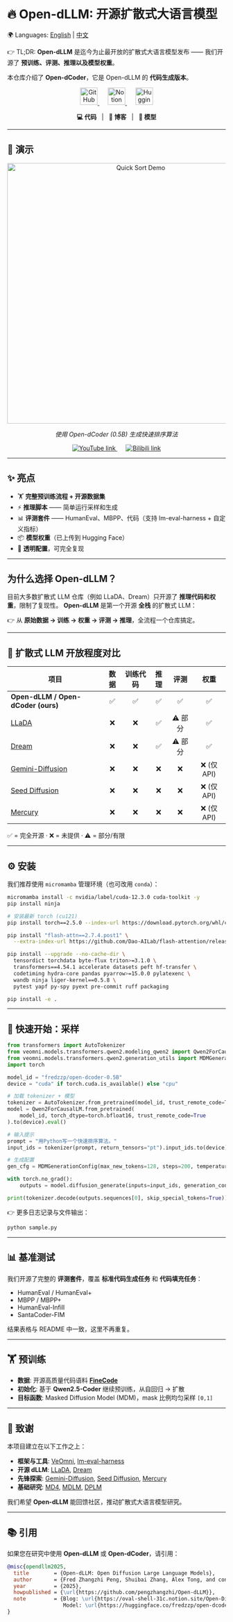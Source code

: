 # 🔥 Open-dLLM: 开源扩散式大语言模型


🌍 Languages: [English](README.md) | [中文](README_cn.md)

👉 TL;DR: **Open-dLLM** 是迄今为止最开放的扩散式大语言模型发布 —— 我们开源了 **预训练、评测、推理以及模型权重**。

本仓库介绍了 **Open-dCoder**，它是 Open-dLLM 的 **代码生成版本**。

<p align="center">
  <a href="https://github.com/pengzhangzhi/Open-dLLM">
    <img src="https://cdn.jsdelivr.net/gh/devicons/devicon/icons/github/github-original.svg" width="40" alt="GitHub"/>
  </a>
  &nbsp;&nbsp;&nbsp;&nbsp;
  <a href="https://oval-shell-31c.notion.site/Open-Diffusion-Large-Language-Model-25e03bf6136480b7a4ebe3d53be9f68a?pvs=74">
    <img src="https://upload.wikimedia.org/wikipedia/commons/e/e9/Notion-logo.svg" width="40" alt="Notion"/>
  </a>
  &nbsp;&nbsp;&nbsp;&nbsp;
  <a href="https://huggingface.co/fredzzp/open-dcoder-0.5B">
    <img src="https://huggingface.co/front/assets/huggingface_logo-noborder.svg" width="40" alt="Hugging Face"/>
  </a>
</p>

<p align="center">
  <b>💻 代码</b> &nbsp; | &nbsp; <b>📖 博客</b> &nbsp; | &nbsp; <b>🤗 模型</b>
</p>

---

## 🎥 演示

<p align="center">
  <img src="https://github.com/pengzhangzhi/dLLM-training/blob/main/assets/quick-sort-demo.gif"
       alt="Quick Sort Demo" width="600"/>
</p>

<p align="center"><i>使用 Open-dCoder (0.5B) 生成快速排序算法</i></p>

<p align="center">
  <a href="https://youtu.be/d8WrmvUhO9g">
    <img src="https://img.shields.io/badge/YouTube-视频-red?logo=youtube" alt="YouTube link"/>
  </a>
  &nbsp;&nbsp;&nbsp;&nbsp;
  <a href="https://www.bilibili.com/video/BV1ZveSz3E1J/">
    <img src="https://img.shields.io/badge/Bilibili-视频-blue?logo=bilibili" alt="Bilibili link"/>
  </a>
</p>

---

## ✨ 亮点

* 🏋️ **完整预训练流程 + 开源数据集**
* ⚡ **推理脚本** —— 简单运行采样和生成
* 📊 **评测套件** —— HumanEval、MBPP、代码（支持 lm-eval-harness + 自定义指标）
* 📦 **模型权重**（已上传到 Hugging Face）
* 🤝 **透明配置**，可完全复现

---

## 为什么选择 Open-dLLM？

目前大多数扩散式 LLM 仓库（例如 LLaDA、Dream）只开源了 **推理代码和权重**，限制了复现性。
**Open-dLLM** 是第一个开源 **全栈** 的扩散式 LLM：

👉 从 **原始数据 → 训练 → 权重 → 评测 → 推理**，全流程一个仓库搞定。

---

## 🔎 扩散式 LLM 开放程度对比

| 项目                                                                                 |  数据 | 训练代码 |  推理 |   评测  |     权重    |
| ---------------------------------------------------------------------------------- | :-: | :--: | :-: | :---: | :-------: |
| **Open-dLLM / Open-dCoder (ours)**                                                 |  ✅  |   ✅  |  ✅  |   ✅   |     ✅     |
| [LLaDA](https://github.com/ML-GSAI/LLaDA)                                          |  ❌  |   ❌  |  ✅  | ⚠️ 部分 |     ✅     |
| [Dream](https://github.com/HKUNLP/Dream)                                           |  ❌  |   ❌  |  ✅  | ⚠️ 部分 |     ✅     |
| [Gemini-Diffusion](https://deepmind.google/models/gemini-diffusion/)               |  ❌  |   ❌  |  ❌  |   ❌   | ❌ (仅 API) |
| [Seed Diffusion](https://seed.bytedance.com/seed_diffusion)                        |  ❌  |   ❌  |  ❌  |   ❌   | ❌ (仅 API) |
| [Mercury](https://www.inceptionlabs.ai/introducing-mercury-our-general-chat-model) |  ❌  |   ❌  |  ❌  |   ❌   | ❌ (仅 API) |

✅ = 完全开源 · ❌ = 未提供 · ⚠️ = 部分/有限

---

## ⚙️ 安装

我们推荐使用 `micromamba` 管理环境（也可改用 `conda`）：

```bash
micromamba install -c nvidia/label/cuda-12.3.0 cuda-toolkit -y
pip install ninja

# 安装最新 torch (cu121)
pip install torch==2.5.0 --index-url https://download.pytorch.org/whl/cu121

pip install "flash-attn==2.7.4.post1" \
  --extra-index-url https://github.com/Dao-AILab/flash-attention/releases/download

pip install --upgrade --no-cache-dir \
  tensordict torchdata byte-flux triton>=3.1.0 \
  transformers==4.54.1 accelerate datasets peft hf-transfer \
  codetiming hydra-core pandas pyarrow>=15.0.0 pylatexenc \
  wandb ninja liger-kernel==0.5.8 \
  pytest yapf py-spy pyext pre-commit ruff packaging

pip install -e .
```

---

## 🚀 快速开始：采样

```python
from transformers import AutoTokenizer
from veomni.models.transformers.qwen2.modeling_qwen2 import Qwen2ForCausalLM
from veomni.models.transformers.qwen2.generation_utils import MDMGenerationConfig
import torch

model_id = "fredzzp/open-dcoder-0.5B"
device = "cuda" if torch.cuda.is_available() else "cpu"

# 加载 tokenizer + 模型
tokenizer = AutoTokenizer.from_pretrained(model_id, trust_remote_code=True)
model = Qwen2ForCausalLM.from_pretrained(
    model_id, torch_dtype=torch.bfloat16, trust_remote_code=True
).to(device).eval()

# 输入提示
prompt = "用Python写一个快速排序算法。"
input_ids = tokenizer(prompt, return_tensors="pt").input_ids.to(device)

# 生成配置
gen_cfg = MDMGenerationConfig(max_new_tokens=128, steps=200, temperature=0.7)

with torch.no_grad():
    outputs = model.diffusion_generate(inputs=input_ids, generation_config=gen_cfg)

print(tokenizer.decode(outputs.sequences[0], skip_special_tokens=True))
```

👉 更多日志记录与文件输出：

```bash
python sample.py
```

---

## 📊 基准测试

我们开源了完整的 **评测套件**，覆盖 **标准代码生成任务** 和 **代码填充任务**：

* HumanEval / HumanEval+
* MBPP / MBPP+
* HumanEval-Infill
* SantaCoder-FIM

结果表格与 README 中一致，这里不再重复。

---

## 🏋️ 预训练

* **数据**: 开源高质量代码语料 [**FineCode**](https://huggingface.co/datasets/fredzzp/fine_code)
* **初始化**: 基于 **Qwen2.5-Coder** 继续预训练，从自回归 → 扩散
* **目标函数**: Masked Diffusion Model (MDM)，mask 比例均匀采样 `[0,1]`

---

## 🙏 致谢

本项目建立在以下工作之上：

* **框架与工具**: [VeOmni](https://github.com/ByteDance-Seed/VeOmni), [lm-eval-harness](https://github.com/EleutherAI/lm-evaluation-harness)
* **开源 dLLM**: [LLaDA](https://github.com/ML-GSAI/LLaDA), [Dream](https://github.com/HKUNLP/Dream)
* **先锋探索**: [Gemini-Diffusion](https://deepmind.google/models/gemini-diffusion/), [Seed Diffusion](https://seed.bytedance.com/seed_diffusion), [Mercury](https://www.inceptionlabs.ai/introducing-mercury-our-general-chat-model)
* **基础研究**: [MD4](https://proceedings.neurips.cc/paper_files/paper/2024/hash/bad233b9849f019aead5e5cc60cef70f-Abstract-Conference.html), [MDLM](https://arxiv.org/abs/2406.07524), [DPLM](https://github.com/bytedance/dplm)

我们希望 **Open-dLLM** 能回馈社区，推动扩散式大语言模型研究。

---

## 📚 引用

如果您在研究中使用 **Open-dLLM** 或 **Open-dCoder**，请引用：

```bibtex
@misc{opendllm2025,
  title        = {Open-dLLM: Open Diffusion Large Language Models},
  author       = {Fred Zhangzhi Peng, Shuibai Zhang, Alex Tong, and contributors},
  year         = {2025},
  howpublished = {\url{https://github.com/pengzhangzhi/Open-dLLM}},
  note         = {Blog: \url{https://oval-shell-31c.notion.site/Open-Diffusion-Large-Language-Model-25e03bf6136480b7a4ebe3d53be9f68a?pvs=74},
                  Model: \url{https://huggingface.co/fredzzp/open-dcoder-0.5B}}
}
```
